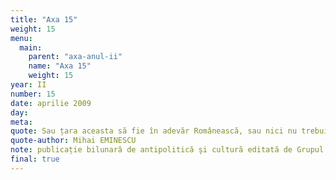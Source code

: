 ```yaml
---
title: "Axa 15"
weight: 15
menu:
  main:
    parent: "axa-anul-ii"
    name: "Axa 15"
    weight: 15
year: II
number: 15
date: aprilie 2009
day: 
meta:
quote: Sau țara aceasta să fie în adevăr Românească, sau nici nu trebuie să fie.
quote-author: Mihai EMINESCU
note: publicație bilunară de antipolitică şi cultură editată de Grupul de Acțiune Națională
final: true
---
```

